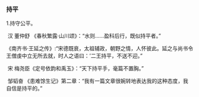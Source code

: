 ### 持平

1.持守公平。

​	汉 董仲舒 《春秋繁露·山川颂》：“水则......盈科后行，既似持平者。”

​	《南齐书·王延之传》:“宋德既衰，太祖辅政，朝野之情，人怀彼此。延之与尚书令王僧虔中立无所去就，时人之语曰：’二王持平，不送不迎。”

​	 宋 梅尧臣《定号依韵和禹玉》：“天下持平手，毫篇不置胸。”

​	邹韬奋 《患难馀生记》第二章：“我有一篇文章很婉转地表达我的这种态度，我自信是持平的。”